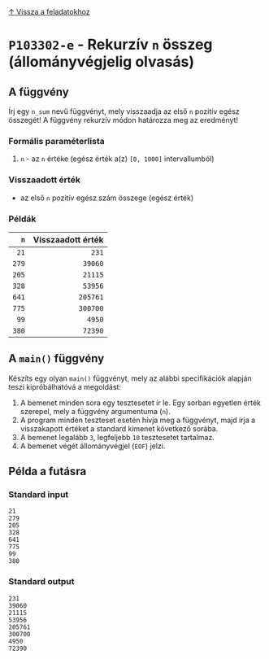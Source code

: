 
[↑ Vissza a feladatokhoz](./README.md)

# `P103302-e` - Rekurzív `n` összeg (állományvégjelig olvasás)

## A függvény

Írj egy `n_sum` nevű függvényt, mely visszaadja az első `n` pozitív egész összegét! A függvény rekurzív módon határozza meg az eredményt!

### Formális paraméterlista

1. `n` - az `n` értéke (egész érték a(z) `[0, 1000]` intervallumból)

### Visszaadott érték

* az első `n` pozitív egész szám összege (egész érték)

### Példák

| `n` | Visszaadott érték | 
| ---: | --: | 
| `21` | `231` | 
| `279` | `39060` | 
| `205` | `21115` | 
| `328` | `53956` | 
| `641` | `205761` | 
| `775` | `300700` | 
| `99` | `4950` | 
| `380` | `72390` | 

## A `main()` függvény

Készíts egy olyan `main()` függvényt, mely az alábbi specifikációk alapján teszi kipróbálhatóvá a megoldást:

1. A bemenet minden sora egy tesztesetet ír le. Egy sorban egyetlen érték szerepel, mely a függvény argumentuma (`n`).
1. A program minden teszteset esetén hívja meg a függvényt, majd írja a visszakapott értéket a standard kimenet következő sorába.
1. A bemenet legalább `3`, legfeljebb `10` tesztesetet tartalmaz.
1. A bemenet végét állományvégjel (`EOF`) jelzi.

## Példa a futásra

### Standard input

```
21
279
205
328
641
775
99
380
```

### Standard output

```
231
39060
21115
53956
205761
300700
4950
72390
```